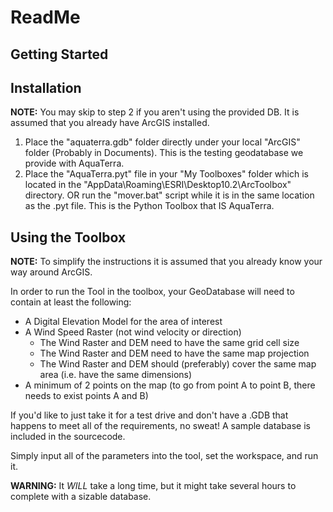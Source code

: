 # ReadMe

Getting Started
---------------

Installation
------------
**NOTE:** You may skip to step 2 if you aren't using the provided DB.
It is assumed that you already have ArcGIS installed.

1. Place the "aquaterra.gdb" folder directly under your local "ArcGIS" folder
  (Probably in Documents). This is the testing geodatabase we provide with AquaTerra.
2. Place the "AquaTerra.pyt" file in your "My Toolboxes" folder which is located
  in the "AppData\Roaming\ESRI\Desktop10.2\ArcToolbox" directory. OR run the
  "mover.bat" script while it is in the same location as the .pyt file. This is
  the Python Toolbox that IS AquaTerra.

Using the Toolbox
-----------------

**NOTE:** To simplify the instructions it is assumed that you already know your way around ArcGIS.

In order to run the Tool in the toolbox, your GeoDatabase will need to contain at least the following:

- A Digital Elevation Model for the area of interest
- A Wind Speed Raster (not wind velocity or direction)
  - The Wind Raster and DEM need to have the same grid cell size
  - The Wind Raster and DEM need to have the same map projection
  - The Wind Raster and DEM should (preferably) cover the same map area (i.e. have the same dimensions)
- A minimum of 2 points on the map (to go from point A to point B, there needs to exist points A and B)

If you'd like to just take it for a test drive and don't have a .GDB that happens to meet all of the requirements, no sweat! A sample database is included in the sourcecode.

Simply input all of the parameters into the tool, set the workspace, and run it.

**WARNING:** It *WILL* take a long time, but it might take several hours to complete with a sizable database.
